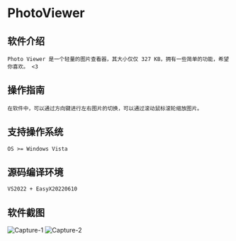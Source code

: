 # PhotoViewer
## 软件介绍
    Photo Viewer 是一个轻量的图片查看器，其大小仅仅 327 KB，拥有一些简单的功能，希望你喜欢。 <3

## 操作指南
    在软件中，可以通过方向键进行左右图片的切换，可以通过滚动鼠标滚轮缩放图片。

## 支持操作系统
    OS >= Windows Vista

## 源码编译环境
    VS2022 + EasyX20220610

## 软件截图
![Capture-1](./Caputre/Capture-1.png)
![Capture-2](./Caputre/Capture-2.png)